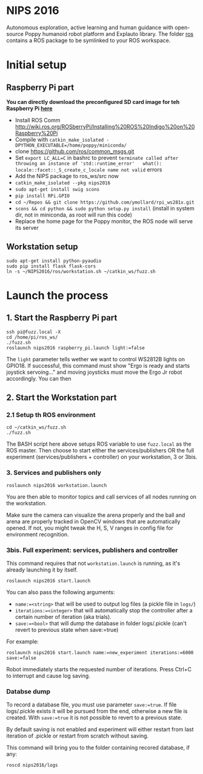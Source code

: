 # NIPS 2016
Autonomous exploration, active learning and human guidance with open-source Poppy humanoid robot platform and Explauto library.
The folder [ros](ros) contains a ROS package to be symlinked to your ROS workspace.

# Initial setup
## Raspberry Pi part

**You can directly download the preconfigured SD card image for teh Raspberry Pi [here](https://github.com/sebastien-forestier/NIPS2016/releases/tag/v0.1)**

  - Install ROS Comm http://wiki.ros.org/ROSberryPi/Installing%20ROS%20Indigo%20on%20Raspberry%20Pi
  - Compile with `catkin_make_isolated -DPYTHON_EXECUTABLE=/home/poppy/miniconda/`
  - clone https://github.com/ros/common_msgs.git
  - Set `export LC_ALL=C` in bashrc to prevent `terminate called after throwing an instance of 'std::runtime_error'   what():  locale::facet::_S_create_c_locale name not valid` errors
  - Add the NIPS package to ros_ws/src now
  -  `catkin_make_isolated --pkg nips2016`
  - `sudo apt-get install swig scons`
  - `pip install RPi.GPIO`
  - `cd ~/Repos && git clone https://github.com/ymollard/rpi_ws281x.git`
  - `scons && cd python && sudo python setup.py install`  (install in system dir, not in miniconda, as root will run this code)
  - Replace the home page for the Poppy monitor, the ROS node will serve its server


## Workstation setup
```
sudo apt-get install python-pyaudio
sudo pip install flask flask-cors
ln -s ~/NIPS2016/ros/workstation.sh ~/catkin_ws/fuzz.sh
```

# Launch the process
## 1. Start the Raspberry Pi part
```
ssh pi@fuzz.local -X
cd /home/pi/ros_ws/
./fuzz.sh
roslaunch nips2016 raspberry_pi.launch light:=false
```
The `light` parameter tells wether we want to control WS2812B lights on GPIO18.
If successful, this command must show "Ergo is ready and starts joystick servoing..." and moving joysticks must move the Ergo Jr robot accordingly. You can then

## 2. Start the Workstation part
### 2.1 Setup th ROS environment
```
cd ~/catkin_ws/fuzz.sh
./fuzz.sh
```
The BASH script here above setups ROS variable to use `fuzz.local` as the ROS master.
Then choose to start either the services/publishers OR the full experiment (services/publishers + controller) on your workstation, 3 or 3bis.

### 3. Services and publishers only
```
roslaunch nips2016 workstation.launch
```
You are then able to monitor topics and call services of all nodes running on the workstation.

Make sure the camera can visualize the arena properly and the ball and arena are properly tracked in OpenCV windows that are automatically opened. If not, you might tweak the H, S, V ranges in config file for environment recognition.

### 3bis. Full experiment: services, publishers and controller
This command requires that not `workstation.launch` is running, as it's already launching it by itself.
```
roslaunch nips2016 start.launch
```
You can also pass the following arguments:
 - `name:=<string>` that will be used to output log files (a pickle file in `logs/`)
 - `iterations:=<integer>` that will automatically stop the controller after a certain number of iteration (aka trials).
 - `save:=<bool>` that will dump the database in folder logs/<name>.pickle (can't revert to previous state when save:=true)

 For example:
```
roslaunch nips2016 start.launch name:=new_experiment iterations:=6000 save:=false
```

Robot immediately starts the requested number of iterations. Press Ctrl+C to interrupt and cause log saving.

### Databse dump

To record a database file, you must use parameter `save:=true`.
If file logs/<name>.pickle exists it will be pursued from the end, otherwise a new file is created.
With `save:=true` it is not possible to revert to a previous state.

By default saving is not enabled and experiment will either restart from last iteration of <name>.pickle or restart from scratch without saving.

This command will bring you to the folder containing recored database, if any:
```
roscd nips2016/logs
```
